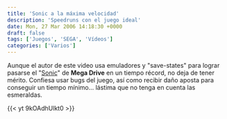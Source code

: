 ```yaml
---
title: 'Sonic a la máxima velocidad'
description: 'Speedruns con el juego ideal'
date: Mon, 27 Mar 2006 14:18:30 +0000
draft: false
tags: ['Juegos', 'SEGA', 'Vídeos']
categories: ['Varios']
---
```


Aunque el autor de este video usa emuladores y "save-states" para lograr pasarse el "[Sonic](http://es.wikipedia.org/wiki/Sonic)" de **Mega Drive** en un tiempo récord, no deja de tener mérito. Confiesa usar bugs del juego, así como recibir daño aposta para conseguir un tiempo mínimo... lástima que no tenga en cuenta las esmeraldas.

{{< yt 9kOAdhUlkt0 >}}